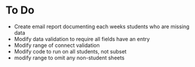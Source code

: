 # To Do

* Create email report documenting each weeks students who are missing data
* Modify data validation to require all fields have an entry
* Modify range of connect validation
* Modify code to run on all students, not subset
* modify range to omit any non-student sheets
